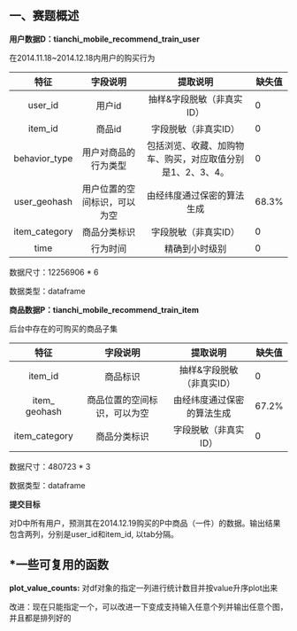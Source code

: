 ## 一、赛题概述

**用户数据D：tianchi_mobile_recommend_train_user**

在2014.11.18~2014.12.18内用户的购买行为

|     特征      |           字段说明           |                          提取说明                          | 缺失值 |
| :-----------: | :--------------------------: | :--------------------------------------------------------: | ------ |
|    user_id    |            用户id            |                 抽样&字段脱敏（非真实ID）                  | 0      |
|    item_id    |            商品id            |                    字段脱敏（非真实ID）                    | 0      |
| behavior_type |     用户对商品的行为类型     | 包括浏览、收藏、加购物车、购买，对应取值分别是1、2、3、4。 | 0      |
| user_geohash  | 用户位置的空间标识，可以为空 |                 由经纬度通过保密的算法生成                 | 68.3%  |
| item_category |         商品分类标识         |                    字段脱敏（非真实ID）                    | 0      |
|     time      |           行为时间           |                       精确到小时级别                       | 0      |

数据尺寸：12256906 * 6

数据类型：dataframe



**商品数据P：tianchi_mobile_recommend_train_item**

后台中存在的可购买的商品子集

|     特征      |           字段说明           |          提取说明          | 缺失值 |
| :-----------: | :--------------------------: | :------------------------: | ------ |
|    item_id    |           商品标识           | 抽样&字段脱敏（非真实ID）  | 0      |
| item_ geohash | 商品位置的空间标识，可以为空 | 由经纬度通过保密的算法生成 | 67.2%  |
| item_category |         商品分类标识         |    字段脱敏（非真实ID）    | 0      |

数据尺寸：480723 * 3

数据类型：dataframe

**提交目标**

对D中所有用户，预测其在2014.12.19购买的P中商品（一件）的数据。输出结果包含两列，分别是user_id和item_id, 以tab分隔。





## *一些可复用的函数

**plot_value_counts:** 对df对象的指定一列进行统计数目并按value升序plot出来

改进：现在只能指定一个，可以改进一下变成支持输入任意个列并输出任意个图，并且都是排列好的